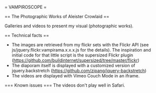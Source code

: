 = VAMPIROSCOPE =

== The Photographic Works of Aleister Crowlaid ==

Galleries and videos to present my visual (photographic works).

== Technical facts ==

* The images are retrieved from my flickr sets with the Flickr API (see js/jquery.flickr.vampirama.x.x.x.js for the details). The inspiration and initial code for that little script is the supersized Flickr plugin (https://github.com/buildinternet/supersized/tree/master/flickr)
* The diaporam itself is displayed with a customized version of jquery.backstretch (https://github.com/zipang/jquery-backstretch)
* The videos are displayed with Vimeo Couch Mode in an iframe.

=== Known issues ===
The videos don't play well in Safari.